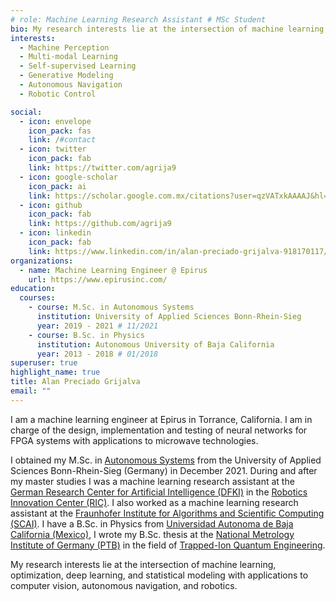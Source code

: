 ```yaml
---
# role: Machine Learning Research Assistant # MSc Student
bio: My research interests lie at the intersection of machine learning, optimization, deep learning, and statistical modeling with applications to computer vision, autonomous navigation, and robotics.
interests:
  - Machine Perception
  - Multi-modal Learning
  - Self-supervised Learning
  - Generative Modeling
  - Autonomous Navigation 
  - Robotic Control

social:
  - icon: envelope
    icon_pack: fas
    link: /#contact
  - icon: twitter
    icon_pack: fab
    link: https://twitter.com/agrija9
  - icon: google-scholar
    icon_pack: ai
    link: https://scholar.google.com.mx/citations?user=qzVATxkAAAAJ&hl=en
  - icon: github
    icon_pack: fab
    link: https://github.com/agrija9
  - icon: linkedin
    icon_pack: fab
    link: https://www.linkedin.com/in/alan-preciado-grijalva-918170117/
organizations:
  - name: Machine Learning Engineer @ Epirus
    url: https://www.epirusinc.com/
education:
  courses:
    - course: M.Sc. in Autonomous Systems
      institution: University of Applied Sciences Bonn-Rhein-Sieg
      year: 2019 - 2021 # 11/2021
    - course: B.Sc. in Physics
      institution: Autonomous University of Baja California
      year: 2013 - 2018 # 01/2018
superuser: true
highlight_name: true
title: Alan Preciado Grijalva
email: ""
---
```


I am a machine learning engineer at Epirus in Torrance, California. I am in charge of the design, implementation and testing of neural networks for FPGA systems with applications to microwave technologies.

I obtained my M.Sc. in [Autonomous Systems](https://www.h-brs.de/en/inf/study/master/autonomous-systems) from the University of Applied Sciences Bonn-Rhein-Sieg (Germany) in December 2021. During and after my master studies I was a machine learning research assistant at the [German Research Center for Artificial Intelligence (DFKI)](https://www.dfki.de/web/) in the [Robotics Innovation Center (RIC)](https://robotik.dfki-bremen.de/de/startseite.html). I also worked as a machine learning research assistant at the [Fraunhofer Institute for Algorithms and Scientific Computing (SCAI)](https://www.scai.fraunhofer.de/en.html). I have a B.Sc. in Physics from [Universidad Autonoma de Baja California (Mexico)](http://www.uabc.mx/), I wrote my B.Sc. thesis at the [National Metrology Institute of Germany (PTB)](https://www.ptb.de/cms/en.html) in the field of [Trapped-Ion Quantum Engineering](https://www.quantummetrology.de/equopt/home/).

My research interests lie at the intersection of machine learning, optimization, deep learning, and statistical modeling with applications to computer vision, autonomous navigation, and robotics.

<!-- {{< icon name="download" pack="fas" >}} Download my {{< staticref "uploads/demo_resume.pdf" "newtab" >}}resumé{{< /staticref >}}. -->
